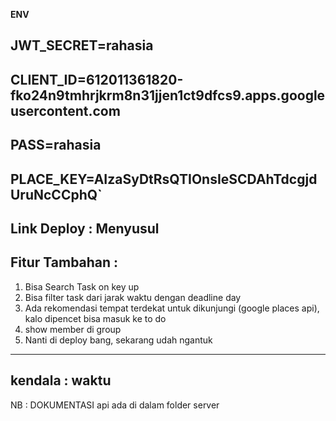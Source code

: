 **ENV**

JWT_SECRET=rahasia
----
CLIENT_ID=612011361820-fko24n9tmhrjkrm8n31jjen1ct9dfcs9.apps.googleusercontent.com
----
PASS=rahasia
----
PLACE_KEY=AIzaSyDtRsQTIOnsIeSCDAhTdcgjdUruNcCCphQ`
----
Link Deploy : Menyusul
----
Fitur Tambahan :
----
1. Bisa Search Task on key up
2. Bisa filter task dari jarak waktu dengan deadline day
3. Ada rekomendasi tempat terdekat untuk dikunjungi (google places api), kalo dipencet bisa masuk ke to do
4. show member di group
5. Nanti di deploy bang, sekarang udah ngantuk
----
kendala : waktu
----
NB : DOKUMENTASI api ada di dalam folder server
